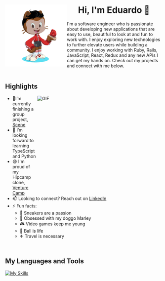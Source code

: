 <div align='center'>
   <h1>
       <img align="left" width="200" height="200" src="./assets/me_as_gif.gif"></img>
       Hi, I'm Eduardo 👋
   </h1>  
</div>
<div white-space : pre-wrap !important;>
   I'm a software engineer who is passionate about developing new applications that are easy to use, beautiful to look at and fun to work with. I enjoy exploring new technologies to further elevate users while building a community. I enjoy working with Ruby, Rails, JavaScript, React, Redux and any new APIs I can get my hands on. Check out my projects and connect with me below.
</div>

<br>

## Highlights

<img align=right alt="GIF" src="https://i.pinimg.com/originals/a5/35/60/a53560c8088900e266880f779dacced7.gif" width="400" height="320" />

- 📝I’m currently finishing a group project, [Scene][scene]
- 🌱 I’m looking forward to learning TypeScript and Python
- 😄 I'm proud of my Hipcamp clone, [Venture Camp][venturecamp]
- 📫 Looking to connect? Reach out on [LinkedIn][linkedin]
- ⚡ Fun facts:
   - 👟 Sneakers are a passion
   - 🐶 Obsessed with my doggo Marley
   - 🎮 Video games keep me young
   - 🏀 Ball is life
   - ✈ Travel is necessary

<br>

## My Languages and Tools
[![My Skills](https://skillicons.dev/icons?i=git,github,js,nodejs,rails,react,redux,express,postgres,mongodb,html,css,ruby,aws,heroku)](https://skillicons.dev)

[scene]: https://scene-app.herokuapp.com/
[linkedin]: https://www.linkedin.com/in/eduardobacsierra/
[venturecamp]: https://venture-camp.herokuapp.com/





<!--
**bann-dito/bann-dito** is a ✨ _special_ ✨ repository because its `README.md` (this file) appears on your GitHub profile.

Here are some ideas to get you started:

- 🔭 I’m currently working on ...
- 🌱 I’m currently learning ...
- 👯 I’m looking to collaborate on ...
- 🤔 I’m looking for help with ...
- 💬 Ask me about ...
- 📫 How to reach me: ...
- 😄 Pronouns: ...
- ⚡ Fun fact: ...
-->

